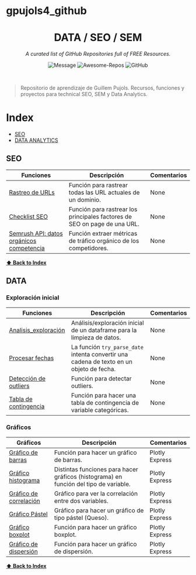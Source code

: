 # gpujols4_github
<div align='center'>

# DATA / SEO / SEM

_A curated list of GitHub Repositories full of FREE Resources._ <br>

![Message](https://img.shields.io/badge/I%20%E2%9D%A4%20-OpenSource-%23ff0055) ![Awesome-Repos](https://img.shields.io/badge/Awesome--repos-%23ff0055) ![GitHub](https://img.shields.io/github/license/pawelborkar/awesome-repos?color=%23ff0055)

</div> <br>

> Repositorio de aprendizaje de Guillem Pujols. Recursos, funciones y proyectos para technical SEO, SEM y Data Analytics.


# Index

-   [SEO](#SEO)
-   [DATA ANALYTICS](#DATA)

## SEO

| Funciones | Descripción | Comentarios |
| --- | --- | --- |
| [Rastreo de URLs](https://github.com/gpujols4/gpujols4_github/blob/main/SEO/Rastreo_urls_dominios) | Función para rastrear todas las URL actuales de un dominio. | None | 
[Checklist SEO](https://github.com/gpujols4/gpujols4_github/blob/main/SEO/Checklist_SEO) | Función para rastrear los principales factores de SEO on page de una URL.| None |
[Semrush API: datos orgánicos competencia](https://github.com/gpujols4/gpujols4_github/blob/main/SEO/analisis_organico_semrush) | Función extraer métricas de tráfico orgánico de los competidores. | None |


**[⬆ Back to Index](#index)**

## DATA
### Exploración inicial

| Funciones | Descripción | Comentarios |
| --- | --- | --- |
| [Analisis_exploración](https://github.com/gpujols4/gpujols4_github/blob/main/Data%20Analytics/analisis_exploracion_inicial) | Análisis/exploración inicial de un dataframe para la limpieza de datos.  | None |
| [Procesar fechas](https://github.com/gpujols4/gpujols4_github/blob/main/Data%20Analytics/Limpieza%20de%20datos/tabla_de_contingenia) | La función `try_parse_date` intenta convertir una cadena de texto en un objeto de fecha.  | None |
| [Detección de outliers](https://github.com/gpujols4/gpujols4_github/blob/main/Data%20Analytics/Limpieza%20de%20datos/deteccion_outliers) | Función para detectar outliers.  | None |
| [Tabla de contingencia](https://github.com/gpujols4/gpujols4_github/blob/main/Data%20Analytics/Limpieza%20de%20datos/tabla_de_contingenia) | Función para hacer una tabla de contingencia de variable categóricas.  | None |

### Gráficos

|   Gráficos | Descripción | Comentarios |
| --- | --- | --- |
| [Gráfico de barras](https://github.com/gpujols4/gpujols4_github/blob/main/Data%20Analytics/Graficos/px_funcion_grafico_barras) | Función para hacer un gráfico de barras.  | Plotly Express |
| [Gráfico histograma](https://github.com/gpujols4/gpujols4_github/blob/main/Data%20Analytics/Graficos/px_funcion_histograma) | Distintas funciones para hacer gráficos (histograma) en función del tipo de variable.  | Plotly Express |
| [Gráfico de correlación](https://github.com/gpujols4/gpujols4_github/blob/main/Data%20Analytics/Graficos/px_funcion_grafico_correlacion) | Gráfico para ver la correlación entre dos variables.  | Plotly Express |
| [Gráfico Pástel](https://github.com/gpujols4/gpujols4_github/blob/main/Data%20Analytics/Graficos/px_grafico_pastel) | Gráfico para hacer un gráfico de tipo pástel (Queso).  | Plotly Express |
| [Gráfico boxplot](https://github.com/gpujols4/gpujols4_github/blob/main/Data%20Analytics/Graficos/px_funcion_grafico_boxplot) | Función para hacer un gráfico boxplot.  | Plotly Express |
| [Gráfico de dispersión](https://github.com/gpujols4/gpujols4_github/blob/main/Data%20Analytics/Graficos/px_funcion_grafico_dispersion) | Función para hacer un gráfico de dispersión.  | Plotly Express |


**[⬆ Back to Index](#index)**

